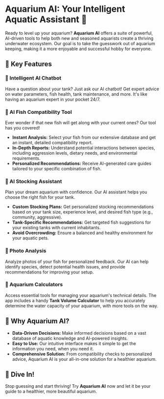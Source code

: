 # Aquarium AI: Your Intelligent Aquatic Assistant 🐠

Ready to level up your aquarium? **Aquarium AI** offers a suite of powerful, AI-driven tools to help both new and seasoned aquarists create a thriving underwater ecosystem. Our goal is to take the guesswork out of aquarium keeping, making it a more enjoyable and successful hobby for everyone.

## 🚀 Key Features

### 🤖 Intelligent AI Chatbot
Have a question about your tank? Just ask our AI chatbot! Get expert advice on water parameters, fish health, tank maintenance, and more. It's like having an aquarium expert in your pocket 24/7.

### 🧪 AI Fish Compatibility Tool
Ever wonder if that new fish will get along with your current ones? Our tool has you covered!
* **Instant Analysis:** Select your fish from our extensive database and get an instant, detailed compatibility report.
* **In-Depth Reports:** Understand potential interactions between species, including aggression levels, dietary needs, and environmental requirements.
* **Personalized Recommendations:** Receive AI-generated care guides tailored to your specific combination of fish.

### 🦐 AI Stocking Assistant
Plan your dream aquarium with confidence. Our AI assistant helps you choose the right fish for your tank.
* **Custom Stocking Plans:** Get personalized stocking recommendations based on your tank size, experience level, and desired fish type (e.g., community, aggressive).
* **Tank-Specific Recommendations:** Get targeted fish suggestions for your existing tanks with current inhabitants.
* **Avoid Overcrowding:** Ensure a balanced and healthy environment for your aquatic pets.

### 📸 Photo Analysis
Analyze photos of your fish for personalized feedback. Our AI can help identify species, detect potential health issues, and provide recommendations for improving your setup.

### 📐 Aquarium Calculators
Access essential tools for managing your aquarium's technical details. The app includes a handy **Tank Volume Calculator** to help you accurately determine the water capacity of your aquarium, with more tools on the way.

## 🌟 Why Aquarium AI?

* **Data-Driven Decisions:** Make informed decisions based on a vast database of aquatic knowledge and AI-powered insights.
* **Easy to Use:** Our intuitive interface makes it simple to get the information you need, when you need it.
* **Comprehensive Solution:** From compatibility checks to personalized advice, Aquarium AI is your all-in-one solution for a healthier aquarium.

## 🌊 Dive In!

Stop guessing and start thriving! Try **Aquarium AI** now and let it be your guide to a healthier, more beautiful aquarium.